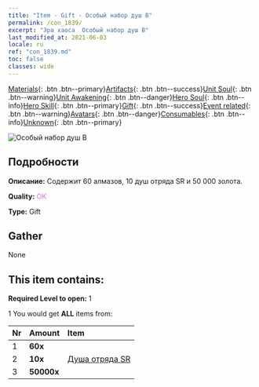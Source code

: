 ```yaml
---
title: "Item - Gift - Особый набор душ B"
permalink: /con_1839/
excerpt: "Эра хаоса  Особый набор душ B"
last_modified_at: 2021-06-03
locale: ru
ref: "con_1839.md"
toc: false
classes: wide
---
```

 [Materials](/ItemsRU/){: .btn .btn--primary}[Artifacts](/ItemsRU/Artifacts/){: .btn .btn--success}[Unit Soul](/ItemsRU/UnitSoul/){: .btn .btn--warning}[Unit Awakening](/ItemsRU/UnitAwakening/){: .btn .btn--danger}[Hero Soul](/ItemsRU/HeroSoul/){: .btn .btn--info}[Hero Skill](/ItemsRU/HeroSkill/){: .btn .btn--primary}[Gift](/ItemsRU/Gift/){: .btn .btn--success}[Event related](/ItemsRU/Events/){: .btn .btn--warning}[Avatars](/ItemsRU/Avatars/){: .btn .btn--danger}[Consumables](/ItemsRU/Consumables/){: .btn .btn--info}[Unknown](/ItemsRU/Unknown/){: .btn .btn--primary}

 ![Особый набор душ B](/images/t/i_907220.png)

## Подробности
 **Описание:** Содержит 60 алмазов, 10 душ отряда SR и 50 000 золота.

 **Quality:** <span style="color: #DA70D6">OK</span>

 **Type:** Gift

## Gather

  None

## This item contains:

 **Required Level to open:** 1

 1 You would get **ALL** items  from:

  | Nr | Amount |     Item    |
  |:---|:-------|:------------|
  | 1 |  **60x** | <i class="fas fa-gem"/> |  | 
  | 2 |  **10x** | [Душа отряда SR](/ItemsRU/con_534/) |  | 
  | 3 |  **50000x** | <i class="fas fa-coins"/> |  | 
